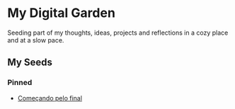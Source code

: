 # My Digital Garden

Seeding part of my thoughts, ideas, projects and reflections in a cozy place and at a slow pace.

## My Seeds

### Pinned
- [Começando pelo final](./content/2023-10-23-comecando-pelo-final.md)